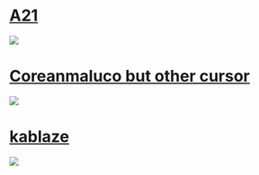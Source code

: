 
# [A21](https://drive.google.com/file/d/1dyGTu5rU7xprmYkIETI1AYmWqDuWHNkD/view?usp=sharing)
![](https://cdn.discordapp.com/attachments/745632745128067192/787696611308208148/unknown.png)

# [Coreanmaluco but other cursor](https://milinho.s-ul.eu/bE0GAQvt)
![](https://media.discordapp.net/attachments/659580666714783744/809826591810125864/0e74.png?width=1202&height=676)

# [kablaze]()
![](https://images-ext-2.discordapp.net/external/g4Vwfa6dy_26qqG9EzmcC-UoR6aIw4xFwrQlfPwRiVE/https/osu.ppy.sh/ss/16202261/af36?width=1202&height=676)
